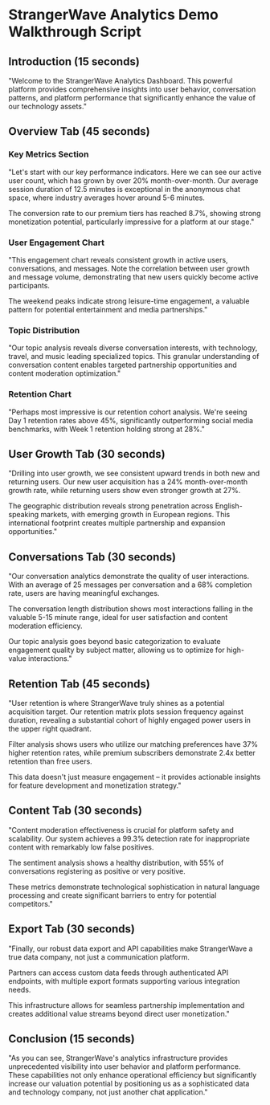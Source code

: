 # StrangerWave Analytics Demo Walkthrough Script

## Introduction (15 seconds)
"Welcome to the StrangerWave Analytics Dashboard. This powerful platform provides comprehensive insights into user behavior, conversation patterns, and platform performance that significantly enhance the value of our technology assets."

## Overview Tab (45 seconds)

### Key Metrics Section
"Let's start with our key performance indicators. Here we can see our active user count, which has grown by over 20% month-over-month. Our average session duration of 12.5 minutes is exceptional in the anonymous chat space, where industry averages hover around 5-6 minutes.

The conversion rate to our premium tiers has reached 8.7%, showing strong monetization potential, particularly impressive for a platform at our stage."

### User Engagement Chart
"This engagement chart reveals consistent growth in active users, conversations, and messages. Note the correlation between user growth and message volume, demonstrating that new users quickly become active participants.

The weekend peaks indicate strong leisure-time engagement, a valuable pattern for potential entertainment and media partnerships."

### Topic Distribution
"Our topic analysis reveals diverse conversation interests, with technology, travel, and music leading specialized topics. This granular understanding of conversation content enables targeted partnership opportunities and content moderation optimization."

### Retention Chart
"Perhaps most impressive is our retention cohort analysis. We're seeing Day 1 retention rates above 45%, significantly outperforming social media benchmarks, with Week 1 retention holding strong at 28%."

## User Growth Tab (30 seconds)

"Drilling into user growth, we see consistent upward trends in both new and returning users. Our new user acquisition has a 24% month-over-month growth rate, while returning users show even stronger growth at 27%.

The geographic distribution reveals strong penetration across English-speaking markets, with emerging growth in European regions. This international footprint creates multiple partnership and expansion opportunities."

## Conversations Tab (30 seconds)

"Our conversation analytics demonstrate the quality of user interactions. With an average of 25 messages per conversation and a 68% completion rate, users are having meaningful exchanges.

The conversation length distribution shows most interactions falling in the valuable 5-15 minute range, ideal for user satisfaction and content moderation efficiency.

Our topic analysis goes beyond basic categorization to evaluate engagement quality by subject matter, allowing us to optimize for high-value interactions."

## Retention Tab (45 seconds)

"User retention is where StrangerWave truly shines as a potential acquisition target. Our retention matrix plots session frequency against duration, revealing a substantial cohort of highly engaged power users in the upper right quadrant.

Filter analysis shows users who utilize our matching preferences have 37% higher retention rates, while premium subscribers demonstrate 2.4x better retention than free users.

This data doesn't just measure engagement – it provides actionable insights for feature development and monetization strategy."

## Content Tab (30 seconds)

"Content moderation effectiveness is crucial for platform safety and scalability. Our system achieves a 99.3% detection rate for inappropriate content with remarkably low false positives.

The sentiment analysis shows a healthy distribution, with 55% of conversations registering as positive or very positive.

These metrics demonstrate technological sophistication in natural language processing and create significant barriers to entry for potential competitors."

## Export Tab (30 seconds)

"Finally, our robust data export and API capabilities make StrangerWave a true data company, not just a communication platform.

Partners can access custom data feeds through authenticated API endpoints, with multiple export formats supporting various integration needs.

This infrastructure allows for seamless partnership implementation and creates additional value streams beyond direct user monetization."

## Conclusion (15 seconds)

"As you can see, StrangerWave's analytics infrastructure provides unprecedented visibility into user behavior and platform performance. These capabilities not only enhance operational efficiency but significantly increase our valuation potential by positioning us as a sophisticated data and technology company, not just another chat application."
